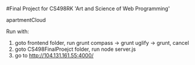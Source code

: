 #Final Project for CS498RK 'Art and Science of Web Programming'

apartmentCloud 

Run with: <br />
1. goto frontend folder, run grunt compass -> grunt uglify -> grunt, cancel<br />
2. goto CS498FinalProejct folder, run node server.js<br />
3. go to http://104.131.161.55:4000/
